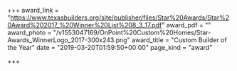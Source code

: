 +++
award_link = "https://www.texasbuilders.org/site/publisher/files/Star%20Awards/Star%20Award%202017_%20Winner%20List%208_3_17.pdf"
award_pdf = ""
award_photo = "/v1553047169/OnPoint%20Custom%20Homes/Star-Awards_WinnerLogo_2017-300x243.png"
award_title = "Custom Builder of the Year"
date = "2019-03-20T01:59:50+00:00"
page_kind = "award"

+++
